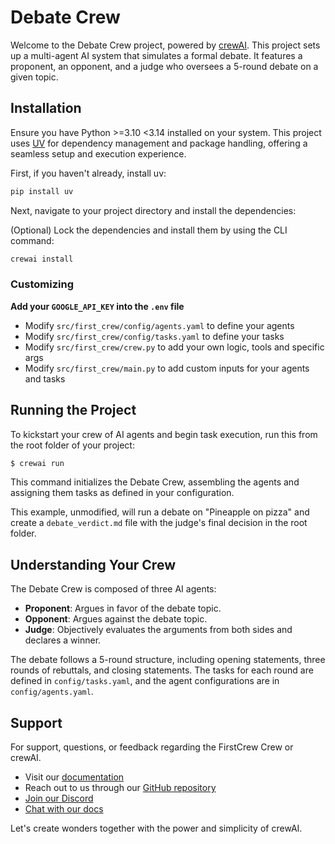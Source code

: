# Debate Crew

Welcome to the Debate Crew project, powered by [crewAI](https://crewai.com). This project sets up a multi-agent AI system that simulates a formal debate. It features a proponent, an opponent, and a judge who oversees a 5-round debate on a given topic.

## Installation

Ensure you have Python >=3.10 <3.14 installed on your system. This project uses [UV](https://docs.astral.sh/uv/) for dependency management and package handling, offering a seamless setup and execution experience.

First, if you haven't already, install uv:

```bash
pip install uv
```

Next, navigate to your project directory and install the dependencies:

(Optional) Lock the dependencies and install them by using the CLI command:
```bash
crewai install
```
### Customizing

**Add your `GOOGLE_API_KEY` into the `.env` file**

- Modify `src/first_crew/config/agents.yaml` to define your agents
- Modify `src/first_crew/config/tasks.yaml` to define your tasks
- Modify `src/first_crew/crew.py` to add your own logic, tools and specific args
- Modify `src/first_crew/main.py` to add custom inputs for your agents and tasks

## Running the Project

To kickstart your crew of AI agents and begin task execution, run this from the root folder of your project:

```bash
$ crewai run
```

This command initializes the Debate Crew, assembling the agents and assigning them tasks as defined in your configuration.

This example, unmodified, will run a debate on "Pineapple on pizza" and create a `debate_verdict.md` file with the judge's final decision in the root folder.

## Understanding Your Crew

The Debate Crew is composed of three AI agents:

-   **Proponent**: Argues in favor of the debate topic.
-   **Opponent**: Argues against the debate topic.
-   **Judge**: Objectively evaluates the arguments from both sides and declares a winner.

The debate follows a 5-round structure, including opening statements, three rounds of rebuttals, and closing statements. The tasks for each round are defined in `config/tasks.yaml`, and the agent configurations are in `config/agents.yaml`.

## Support

For support, questions, or feedback regarding the FirstCrew Crew or crewAI.
- Visit our [documentation](https://docs.crewai.com)
- Reach out to us through our [GitHub repository](https://github.com/joaomdmoura/crewai)
- [Join our Discord](https://discord.com/invite/X4JWnZnxPb)
- [Chat with our docs](https://chatg.pt/DWjSBZn)

Let's create wonders together with the power and simplicity of crewAI.
